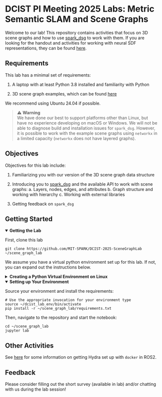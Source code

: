 # DCIST PI Meeting 2025 Labs: Metric Semantic SLAM and Scene Graphs

Welcome to our lab!
This repository contains activities that focus on 3D scene graphs and how to use [spark_dsg](https://github.com/MIT-SPARK/Spark-DSG) to work with them.
If you are looking for the handout and activities for working with neural SDF representations, they can be found [here](TBD).

## Requirements

This lab has a minimal set of requirements:

1. A laptop with at least Python 3.8 installed and familiarity with Python

2. 3D scene graph examples, which can be found [here](TBD)

We recommend using Ubuntu 24.04 if possible.

> :warning: **Warning** </br>
> We have done our best to support platforms other than Linux, but have no experience developing on macOS or Windows.
> We will not be able to diagnose build and installation issues for `spark_dsg`.
> However, it is possible to work with the example scene graphs using `networkx` in a limited capacity (`networkx` does not have layered graphs).

## Objectives

Objectives for this lab include:

1. Familiarizing you with our version of the 3D scene graph data structure

2. Introducing you to [spark_dsg](https://github.com/MIT-SPARK/Spark-DSG) and the available API to work with scene graphs:
    a. Layers, nodes, edges, and attributes
    b. Graph structure and working with hierarchy
    c. Working with external libraries

3. Getting feedback on `spark_dsg`

## Getting Started

<details open>

<summary><b>Getting the Lab</b></summary>

First, clone this lab
```shell
git clone https://github.com/MIT-SPARK/DCIST-2025-SceneGraphLab ~/scene_graph_lab
```

</details>

We assume you have a virtual python environment set up for this lab. If not, you can expand out the instructions below.

<details closed>

<summary><b>Creating a Python Virtual Environment on Linux</b></summary>

```shell
# Requirements that you may need:
# sudo apt install python3-venv python3-pip
python3 -m venv ~/dcist_lab_env
```

</details>

<details open>

<summary><b>Setting up Your Environment</b></summary>

Source your environment and install the requirements:
```shell
# Use the appropriate invocation for your environment type
source ~/dcist_lab_env/bin/activate
pip install -r ~/scene_graph_lab/requirements.txt
```

</details>

Then, navigate to the repository and start the notebook:
```shell
cd ~/scene_graph_lab
jupyter lab
```

## Other Activities

See [here](https://github.com/MIT-SPARK/Hydra-ROS/blob/feature/ros2_docker/doc/ros2_setup.md#docker) for some information on getting Hydra set up with `docker` in ROS2.

## Feedback

Please consider filling out the short survey (available in lab) and/or chatting with us during the lab session!
